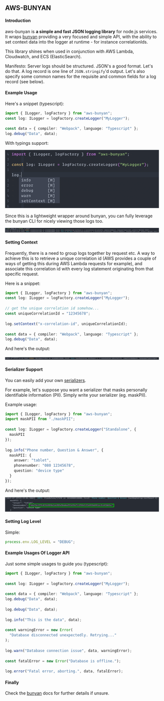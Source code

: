## AWS-BUNYAN


#### Introduction

aws-bunyan is **a simple and fast JSON logging library** for node.js services. It wraps [bunyan](https://www.npmjs.com/package/bunyan) providing a very focused and simple API, with the ability to set context data into the logger at runtime - for instance correlationIds.

This library shines when used in conjunction with AWS Lambda, Cloudwatch, and ECS (ElasticSearch).

Manifesto: Server logs should be structured. JSON's a good format. Let's do
that. A log record is one line of `JSON.stringify`'d output. Let's also
specify some common names for the requisite and common fields for a log
record (see below).

#### Example Usage

Here's a snippet (typescript):

```ts
import { ILogger, logFactory } from "aws-bunyan";
const log: ILogger = logFactory.createLogger("MyLogger");

const data = { compiler: "Webpack", language: "Typescript" };
log.debug("Data", data);
```

With typings support:

![Log Usage With Typings](https://raw.githubusercontent.com/kinowarrior/aws-bunyan/master/docs/log_usage1.gif)

Since this is a lightweight wrapper around bunyan, you can fully leverage the bunyan CLI for nicely viewing those logs too.

![bunyan CLI screenshot](https://raw.githubusercontent.com/kinowarrior/aws-bunyan/master/docs/output_cli.gif)


#### Setting Context

Frequently, there is a need to group logs together by request etc. A way to achieve this is to retrieve a unique correlation id (AWS provides a couple of ways of getting this during AWS Lambda requests for example), and associate this correlation id with every log statement originating from that specific request.

Here is a snippet:

```ts
import { ILogger, logFactory } from "aws-bunyan";
const log: ILogger = logFactory.createLogger("MyLogger");

// get the unique correlation id somehow...
const uniqueCorrelationId = "12345678";

log.setContext("x-correlation-id", uniqueCorrelationId);

const data = { compiler: "Webpack", language: "Typescript" };
log.debug("Data", data);
```

And here's the output:

![Log Usage With Context screenshot](https://raw.githubusercontent.com/kinowarrior/aws-bunyan/master/docs/output_context.gif)


#### Serializer Support

You can easily add your own [serializers](https://www.npmjs.com/package/bunyan#serializers).

For example, let's suppose you want a serializer that masks personally identifiable information (PII).
Simply write your serializer (eg. maskPII).

Example usage:

```ts
import { ILogger, logFactory } from "aws-bunyan";
import maskPII from "./maskPII";

const log: ILogger = logFactory.createLogger("Standalone", {
  maskPII
});

log.info("Phone number, Question & Answer", {
  maskPII: {
    answer: "tablet",
    phonenumber: "080 12345678",
    question: "device type"
  }
});

```

And here's the output:

![Log Usage With Serializer screenshot](https://raw.githubusercontent.com/kinowarrior/aws-bunyan/master/docs/output_serializer.gif)


#### Setting Log Level

Simple:

```js
process.env.LOG_LEVEL = "DEBUG";
```

#### Example Usages Of Logger API

Just some simple usages to guide you (typescript):

```ts
import { ILogger, logFactory } from "aws-bunyan";

const log: ILogger = logFactory.createLogger("MyLogger");

const data = { compiler: "Webpack", language: "Typescript" };
log.debug("Data", data);

log.debug("Data", data);

log.info("This is the data", data);

const warningError = new Error(
  "Database disconnected unexpectedly. Retrying..."
);

log.warn("Database connection issue", data, warningError);

const fatalError = new Error("Database is offline.");

log.error("Fatal error, aborting.", data, fatalError);
```

#### Finally

Check the [bunyan](https://www.npmjs.com/package/bunyan) docs for further details if unsure.

